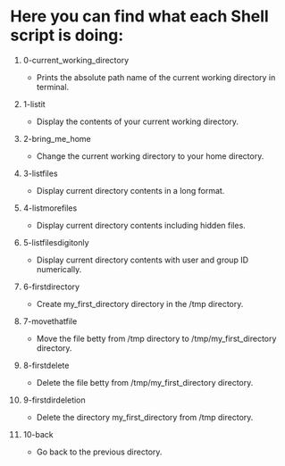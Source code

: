 # Here you can find what each Shell script is doing:

1. 0-current_working_directory
   - Prints the absolute path name of the current working directory in terminal.

2. 1-listit
   - Display the contents of your current working directory.

3. 2-bring_me_home
   - Change the current working directory to your home directory.

4. 3-listfiles
   - Display current directory contents in a long format.

5. 4-listmorefiles
   - Display current directory contents including hidden files.

6. 5-listfilesdigitonly
   - Display current directory contents with user and group ID numerically.

7. 6-firstdirectory
   - Create my_first_directory directory in the /tmp directory.

8. 7-movethatfile
   - Move the file betty from /tmp directory to /tmp/my_first_directory directory.

9. 8-firstdelete
   - Delete the file betty from /tmp/my_first_directory directory.

10. 9-firstdirdeletion
    - Delete the directory my_first_directory from /tmp directory.
11. 10-back
    - Go back to the previous directory.
